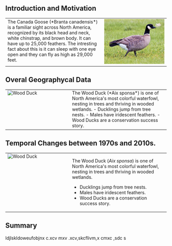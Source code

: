 
## Introduction and Motivation 
<table>
<tr>
<td width="60%" valign="top">
The Canada Goose (*Branta canadensis*) is a familiar sight across North America, recognized by its black head and neck, white chinstrap, and brown body. It can have up to 25,000 feathers. The intresting fact about this is it can sleep with one eye open and they can fly as high as 29,000 feet.
</td>
<td width="40%" valign="top">
<img src="/assets/canada_goose.jpg" alt="Canada Goose" width="100%">
</td>
</tr>
</table>



## Overal Geographycal Data
<table>
<tr>
<td width="40%" valign="top">
<img src="https://upload.wikimedia.org/wikipedia/commons/6/67/Wood_Duck.jpg" alt="Wood Duck" width="100%">
</td>

<td width="60%" valign="top">  
The Wood Duck (*Aix sponsa*) is one of North America's most colorful waterfowl, nesting in trees and thriving in wooded wetlands.
- Ducklings jump from tree nests.
- Males have iridescent feathers.
- Wood Ducks are a conservation success story.

</td>
</tr>
</table>

## Temporal Changes between 1970s  and 2010s.
<table>
<tr>
<td width="40%" valign="top">
<img src="https://upload.wikimedia.org/wikipedia/commons/6/67/Wood_Duck.jpg" alt="Wood Duck" width="100%">
</td>
<td width="60%" valign="top">

The Wood Duck (*Aix sponsa*) is one of North America's most colorful waterfowl, nesting in trees and thriving in wooded wetlands.
- Ducklings jump from tree nests.
- Males have iridescent feathers.
- Wood Ducks are a conservation success story.

</td>
</tr>
</table>

## Summary 
ldjlskldoweufobjnx c.xcv mxv .xcv,skcflivm,x cmxc ,sdc  s
